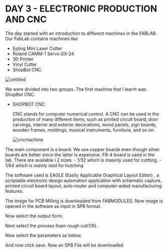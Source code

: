 # DAY 3 - ELECTRONIC PRODUCTION AND CNC



The day started with an introduction to different machines in the FABLAB.
Our FabLab contains machines like

   - Epilog Mini Laser Cutter
   - Roland CAMM-1 Servo GX-24
   - 3D Printer
   - Vinyl Cutter
   - ShopBot CNC
   
   ![untitled](https://user-images.githubusercontent.com/30692869/29597570-0c2429d6-87e1-11e7-993d-98414c42824b.png)

   
   






We were divided into two groups. The first machine that I learnt was ShopBot CNC.


- SHOPBOT CNC


    CNC stands for computer numerical control. A CNC can be used in the production of many different items, such as printed circuit board, door carvings, interior and exterior decorations, wood panels, sign boards, wooden frames, moldings, musical instruments, furniture, and so on. 
    
    ![cncmachine](https://user-images.githubusercontent.com/30692869/29783098-ba558162-8c3c-11e7-8d8f-cf663ac585b0.png)
    
    
    
The main component is a board. We use copper boards even though silver boards are better since the latter is expensive. FR-4 board is used in the lab. There are available i 2  sizes. 
     - 1/32 which is maainly used for cuttting.
     - 1/64 which is mainly ised for hutching
     
The software used  is EAGLE (Easily Applicable Graphical Layout Editor) , a scriptable electronic design automation application with schematic capture, printed circuit board layout, auto-router and computer-aided manufacturing features. 

The image for PCB Milling is downloaded from FABMODULES. Now image is opened in the software as input in SPB format. 





Now select the output form.






Next select the process foam rough cut(1/8).





Now select the parameters as below.









And now click save. Now an SPB File will be downloaded.
   
   
